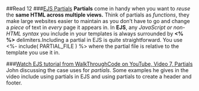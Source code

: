 ##Read 12
###[EJS Partials](https://medium.com/@henslejoseph/ejs-partials-f6f102cb7433)
**Partials** come in handy when you want to *reuse* the **same HTML across multiple views.** Think of partials as *functions*, they make large websites easier to maintain as you don’t have to go and change a *piece* of text in *every* page it appears in.
 In **EJS**, any *JavaScript or non-HTML syntax* you include in your templates is always surrounded by **<% %>** delimiters.Including a partial in EJS is quite straightforward. You use <%- include( PARTIAL_FILE ) %> where the partial file is relative to the template you use it in.

###[Watch EJS tutorial from WalkThroughCode on YouTube, Video 7, Partials](https://www.youtube.com/watch?v=3_xEEH4fTEk&t=0s&index=7&list=PL7sCSgsRZ-slYARh3YJIqPGZqtGVqZRGt)
John discussing the case uses for *partials*. Some examples he gives in the video include using partials in EJS and using partials to create a header and footer.
